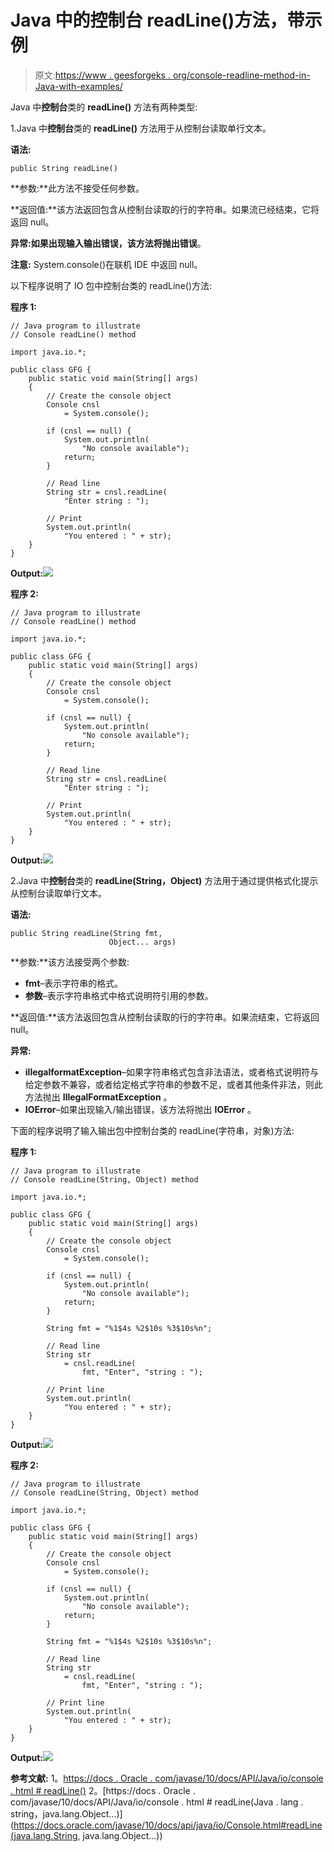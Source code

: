 # Java 中的控制台 readLine()方法，带示例

> 原文:[https://www . geesforgeks . org/console-readline-method-in-Java-with-examples/](https://www.geeksforgeeks.org/console-readline-method-in-java-with-examples/)

Java 中**控制台**类的 **readLine()** 方法有两种类型:

1.Java 中**控制台**类的 **readLine()** 方法用于从控制台读取单行文本。

**语法:**

```
public String readLine()

```

**参数:**此方法不接受任何参数。

**返回值:**该方法返回包含从控制台读取的行的字符串。如果流已经结束，它将返回 null。

**异常:**如果出现输入输出错误，该方法将抛出**错误**。

**注意:** System.console()在联机 IDE 中返回 null。

以下程序说明了 IO 包中控制台类的 readLine()方法:

**程序 1:**

```
// Java program to illustrate
// Console readLine() method

import java.io.*;

public class GFG {
    public static void main(String[] args)
    {
        // Create the console object
        Console cnsl
            = System.console();

        if (cnsl == null) {
            System.out.println(
                "No console available");
            return;
        }

        // Read line
        String str = cnsl.readLine(
            "Enter string : ");

        // Print
        System.out.println(
            "You entered : " + str);
    }
}
```

**Output:**![](img/19605beb5b5c30b42157e4e90286deb0.png)

**程序 2:**

```
// Java program to illustrate
// Console readLine() method

import java.io.*;

public class GFG {
    public static void main(String[] args)
    {
        // Create the console object
        Console cnsl
            = System.console();

        if (cnsl == null) {
            System.out.println(
                "No console available");
            return;
        }

        // Read line
        String str = cnsl.readLine(
            "Enter string : ");

        // Print
        System.out.println(
            "You entered : " + str);
    }
}
```

**Output:**![](img/63d48ab02d77eb839e231440e58f74f8.png)

2.Java 中**控制台**类的 **readLine(String，Object)** 方法用于通过提供格式化提示从控制台读取单行文本。

**语法:**

```
public String readLine(String fmt,
                      Object... args)

```

**参数:**该方法接受两个参数:

*   **fmt**–表示字符串的格式。
*   **参数**–表示字符串格式中格式说明符引用的参数。

**返回值:**该方法返回包含从控制台读取的行的字符串。如果流结束，它将返回 null。

**异常:**

*   **illegalformatException**–如果字符串格式包含非法语法，或者格式说明符与给定参数不兼容，或者给定格式字符串的参数不足，或者其他条件非法，则此方法抛出 **IllegalFormatException** 。
*   **IOError**–如果出现输入/输出错误，该方法将抛出 **IOError** 。

下面的程序说明了输入输出包中控制台类的 readLine(字符串，对象)方法:

**程序 1:**

```
// Java program to illustrate
// Console readLine(String, Object) method

import java.io.*;

public class GFG {
    public static void main(String[] args)
    {
        // Create the console object
        Console cnsl
            = System.console();

        if (cnsl == null) {
            System.out.println(
                "No console available");
            return;
        }

        String fmt = "%1$4s %2$10s %3$10s%n";

        // Read line
        String str
            = cnsl.readLine(
                fmt, "Enter", "string : ");

        // Print line
        System.out.println(
            "You entered : " + str);
    }
}
```

**Output:**![](img/19605beb5b5c30b42157e4e90286deb0.png)

**程序 2:**

```
// Java program to illustrate
// Console readLine(String, Object) method

import java.io.*;

public class GFG {
    public static void main(String[] args)
    {
        // Create the console object
        Console cnsl
            = System.console();

        if (cnsl == null) {
            System.out.println(
                "No console available");
            return;
        }

        String fmt = "%1$4s %2$10s %3$10s%n";

        // Read line
        String str
            = cnsl.readLine(
                fmt, "Enter", "string : ");

        // Print line
        System.out.println(
            "You entered : " + str);
    }
}
```

**Output:**![](img/63d48ab02d77eb839e231440e58f74f8.png)

**参考文献:**
1。[https://docs . Oracle . com/javase/10/docs/API/Java/io/console . html # readLine()](https://docs.oracle.com/javase/10/docs/api/java/io/Console.html#readLine())
2。[https://docs . Oracle . com/javase/10/docs/API/Java/io/console . html # readLine(Java . lang . string，java.lang.Object…)](https://docs.oracle.com/javase/10/docs/api/java/io/Console.html#readLine(java.lang.String, java.lang.Object...))